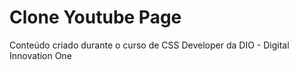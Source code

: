 # Clone Youtube Page
 Conteúdo criado durante o curso de CSS Developer da DIO - Digital Innovation One
